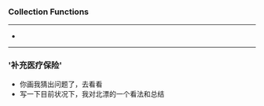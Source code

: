 ### Collection Functions

-------

- 

----------

### '补充医疗保险'

- 你画我猜出问题了，去看看
- 写一下目前状况下，我对北漂的一个看法和总结




